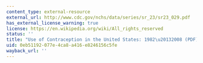 ```yaml
---
content_type: external-resource
external_url: http://www.cdc.gov/nchs/data/series/sr_23/sr23_029.pdf
has_external_license_warning: true
license: https://en.wikipedia.org/wiki/All_rights_reserved
status: ''
title: "Use of Contraception in the United States: 1982\u20132008 (PDF)"
uid: 0eb51192-077e-4ca8-a416-e8246156c5fe
wayback_url: ''
---
```

